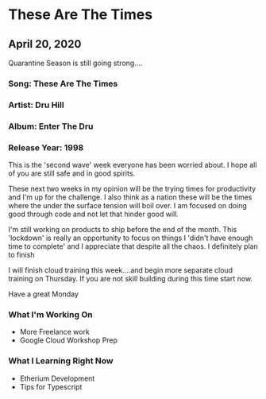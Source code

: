 # These Are The Times

## April 20, 2020

Quarantine Season is still going strong....

### Song: These Are The Times

### Artist: Dru Hill

### Album: Enter The Dru

### Release Year: 1998

This is the 'second wave' week everyone has been worried about. I hope all of you are still safe and in good spirits.

These next two weeks in my opinion will be the trying times for productivity and I'm up for the challenge.  I also think as a nation these will be the times where the under the surface tension will boil over.  I am focused on doing good through code and not let that hinder good will.

I'm still working on products to ship before the end of the month.  This 'lockdown' is really an opportunity to focus on things I 'didn't have enough time to complete' and I appreciate that despite all the chaos.  I definitely plan to finish 

I will finish cloud training this week....and begin more separate cloud training on Thursday.  If you are not skill building during this time start now.

Have a great Monday

### What I'm Working On

- More Freelance work
- Google Cloud Workshop Prep

### What I Learning Right Now

- Etherium Development
- Tips for Typescript
